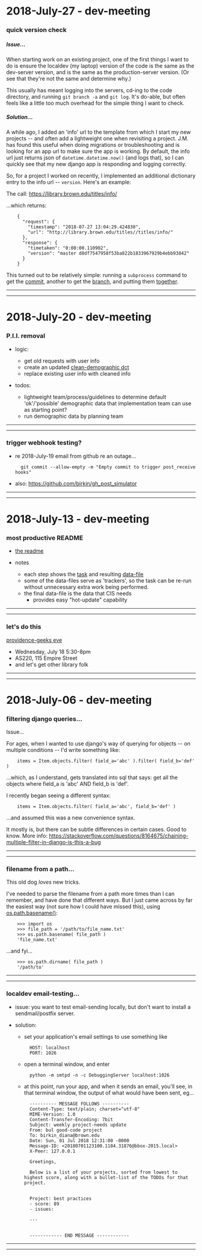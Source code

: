 2018-July-27 - dev-meeting
==========================

### quick version check

##### Issue...

When starting work on an existing project, one of the first things I want to do is ensure the localdev (my laptop) version of the code is the same as the dev-server version, and is the same as the production-server version. (Or see that they're not the same and determine why.)

This usually has meant logging into the servers, cd-ing to the code directory, and running `git branch -a` and `git log`. It's do-able, but often feels like a little too much overhead for the simple thing I want to check.

##### Solution...

A while ago, I added an 'info' url to the template from which I start my new projects -- and often add a lightweight one when revisiting a project. J.M. has found this useful when doing migrations or troubleshooting and is looking for an app url to make sure the app is working. By default, the info url just returns json of `datetime.datetime.now()` (and logs that), so I can quickly see that my new django app is responding and logging correctly.

So, for a project I worked on recently, I implemented an additional dictionary entry to the info url -- `version`. Here's an example:

The call: <https://library.brown.edu/titles/info/>

...which returns:

        {
          "request": {
            "timestamp": "2018-07-27 13:04:29.424830",
            "url": "http://library.brown.edu/titles//titles/info/"
          },
          "response": {
            "timetaken": "0:00:00.110902",
            "version": "master d8df7547958f53ba822b1833967929b4ebb93842"
          }
        }

This turned out to be relatively simple: running a `subprocess` command to get the [commit](https://github.com/birkin/kochief_titles_project/blob/d8df7547958f53ba822b1833967929b4ebb93842/kochief/discovery/lib/info_helper.py#L20), another to get the [branch](https://github.com/birkin/kochief_titles_project/blob/d8df7547958f53ba822b1833967929b4ebb93842/kochief/discovery/lib/info_helper.py#L35), and putting them [together](https://github.com/birkin/kochief_titles_project/blob/d8df7547958f53ba822b1833967929b4ebb93842/kochief/discovery/views.py#L62).

---
---



2018-July-20 - dev-meeting
==========================


### P.I.I. removal

- logic:
    - get old requests with user info
    - create an updated [clean-demographic dct](https://github.com/Brown-University-Library/easyrequest_hay_project/blob/master/easyrequest_hay_app/lib/cleaner.py#L52-L66)
    - replace existing user info with cleaned info

- todos:
    - lightweight team/process/guidelines to determine default 'ok'/'possible' demographic data that implementation team can use as starting point?
    - run demographic data by planning team

---
---


### trigger webhook testing?

- re 2018-July-19 email from github re an outage...

        git commit --allow-empty -m "Empty commit to trigger post_receive hooks"

- also: <https://github.com/birkin/gh_post_simulator>

---
---


2018-July-13 - dev-meeting
==========================


### most productive README

- [the readme](https://github.com/Brown-University-Library/bell/blob/master/README.md)

- notes
    - each step shows the [task](https://github.com/Brown-University-Library/bell/tree/master/tasks) and resulting [data-file](https://github.com/Brown-University-Library/bell/tree/master/data)
    - some of the data-files serve as 'trackers', so the task can be re-run without unnecessary extra work being performed.
    - the final data-file is the data that CIS needs
        - provides easy "hot-update" capability

---
---


### let's do this

[providence-geeks eve](https://mailchi.mp/4e35979c1ad2/eimgzmb968-3318157?e=1fdb737810)
- Wednesday, July 18 5:30-8pm
- AS220, 115 Empire Street
- and let's get other library folk

---
---


2018-July-06 - dev-meeting
==========================

### filtering django queries...

Issue...

For ages, when I wanted to use django's way of querying for objects -- on multiple conditions -- I'd write something like:

        items = Item.objects.filter( field_a='abc' ).filter( field_b='def' )

...which, as I understand, gets translated into sql that says: get all the objects where field_a is 'abc' AND field_b is 'def'.

I recently began seeing a different syntax:

        items = Item.objects.filter( field_a='abc', field_b='def' )

...and assumed this was a new convenience syntax.

It mostly is, but there can be subtle differences in certain cases. Good to know. More info: <https://stackoverflow.com/questions/8164675/chaining-multiple-filter-in-django-is-this-a-bug>

---
---


### filename from a path...

This old dog _loves_ new tricks.

I've needed to parse the filename from a path more times than I can remember, and have done that different ways. But I just came across by far the easiest way (not sure how I could have missed this), using [os.path.basename()](https://docs.python.org/3/library/os.path.html#os.path.basename):

        >>> import os
        >>> file_path = '/path/to/file_name.txt'
        >>> os.path.basename( file_path )
        'file_name.txt'

...and fyi...

        >>> os.path.dirname( file_path )
        '/path/to'

---
---


### localdev email-testing...

- issue: you want to test email-sending locally, but don't want to install a sendmail/postfix server.

- solution:
    - set your application's email settings to use something like

            HOST: localhost
            PORT: 1026

    - open a terminal window, and enter

            python -m smtpd -n -c DebuggingServer localhost:1026

    - at this point, run your app, and when it sends an email, you'll see, in that terminal window, the output of what would have been sent, eg...

            ---------- MESSAGE FOLLOWS ----------
            Content-Type: text/plain; charset="utf-8"
            MIME-Version: 1.0
            Content-Transfer-Encoding: 7bit
            Subject: weekly project-needs update
            From: bul good-code project
            To: birkin_diana@brown.edu
            Date: Sun, 01 Jul 2018 12:31:00 -0000
            Message-ID: <20180701123100.1184.31876@bbox-2015.local>
            X-Peer: 127.0.0.1

            Greetings,

            Below is a list of your projects, sorted from lowest to highest score, along with a bullet-list of the TODOs for that project.


            Project: best practices
            - score: 89
            - issues:

            ---


            ------------ END MESSAGE ------------

---
---
